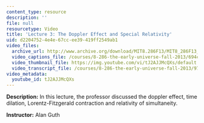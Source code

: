 ```yaml
---
content_type: resource
description: ''
file: null
resourcetype: Video
title: 'Lecture 3: The Doppler Effect and Special Relativity'
uid: d2204752-4e4e-67cc-ee39-419ff2549ab1
video_files:
  archive_url: http://www.archive.org/download/MIT8.286F13/MIT8_286F13_lec03_300k.mp4
  video_captions_file: /courses/8-286-the-early-universe-fall-2013/694c043db5df573d97f30404553c4235_tJ2AJJMcQXs.vtt
  video_thumbnail_file: https://img.youtube.com/vi/tJ2AJJMcQXs/default.jpg
  video_transcript_file: /courses/8-286-the-early-universe-fall-2013/97e432f95bb6ac4cfd94584c8a247246_tJ2AJJMcQXs.pdf
video_metadata:
  youtube_id: tJ2AJJMcQXs
---
```


**Description:** In this lecture, the professor discussed the doppler effect, time dilation, Lorentz-Fitzgerald contraction and relativity of simultaneity.

**Instructor:** Alan Guth